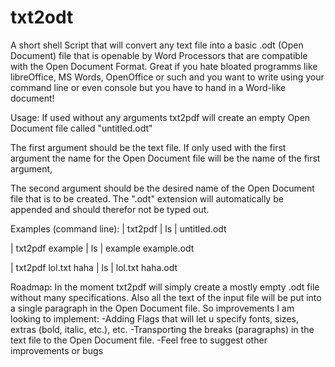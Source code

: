 # txt2odt
A short shell Script that will convert any text file into a basic .odt (Open Document) file that is openable by Word Processors that are compatible with the Open Document Format. 
Great if you hate bloated programms like libreOffice, MS Words, OpenOffice or such and you want to write using your command line or even console but you have to hand in a Word-like document!

Usage:
If used without any arguments txt2pdf will create an empty Open Document file called "untitled.odt"

The first argument should be the text file. If only used with the first argument the name for the Open Document file will be the name of the first argument,

The second argument should be the desired name of the Open Document file that is to be created. The ".odt" extension will automatically be appended and should therefor not be typed out.

Examples (command line):
| txt2pdf
| ls
| untitled.odt

| txt2pdf example
| ls
| example example.odt

| txt2pdf lol.txt haha
| ls
| lol.txt haha.odt

Roadmap:
In the moment txt2pdf will simply create a mostly empty .odt file without many specifications. Also all the text of the input file will be put into a single paragraph in the Open Document file.
So improvements I am looking to implement:
-Adding Flags that will let u specify fonts, sizes, extras (bold, italic, etc.), etc.
-Transporting the breaks (paragraphs) in the text file to the Open Document file.
-Feel free to suggest other improvements or bugs
